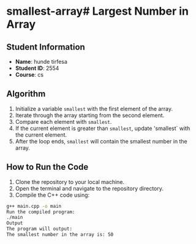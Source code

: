 # smallest-array# Largest Number in Array
## Student Information
- **Name**: hunde tirfesa
- **Student ID**: 2554
- **Course**: cs
## Algorithm
1. Initialize a variable `smallest` with the first element of the
array.
2. Iterate through the array starting from the second element.
3. Compare each element with `smallest`.
4. If the current element is greater than `smallest`, update 
'smallest` with the current element.
5. After the loop ends, `smallest` will contain the smallest
number in the array.
## How to Run the Code
1. Clone the repository to your local machine.
2. Open the terminal and navigate to the repository directory.
3. Compile the C++ code using:
 ```bash
 g++ main.cpp -o main
Run the compiled program:
./main
Output
The program will output:
The smallest number in the array is: 50
